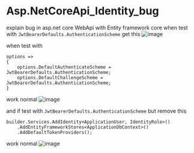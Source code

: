 # Asp.NetCoreApi_Identity_bug
explain bug in asp.net core WebApi with Entity framework core
when test with ``` JwtBearerDefaults.AuthenticationScheme ``` get this
![image](https://user-images.githubusercontent.com/20041519/224171999-c8cf04d8-7cf7-4c32-a9d6-06cf8a7817c8.png)

when test with
```
options =>
{
    options.DefaultAuthenticateScheme = JwtBearerDefaults.AuthenticationScheme;
    options.DefaultChallengeScheme = JwtBearerDefaults.AuthenticationScheme;
}
```
work normal
![image](https://user-images.githubusercontent.com/20041519/224172334-3f6d1190-e014-435f-8f74-82e6dbc09a68.png)

and if test with ``` JwtBearerDefaults.AuthenticationScheme ``` but remove this
```
builder.Services.AddIdentity<ApplicationUser, IdentityRole>()
    .AddEntityFrameworkStores<ApplicationDbContext>()
    .AddDefaultTokenProviders();
```
work normal
![image](https://user-images.githubusercontent.com/20041519/224172677-19989253-f695-486f-96d9-6c5a92e860de.png)
